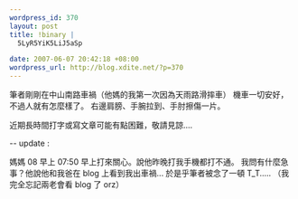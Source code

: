 ```yaml
--- 
wordpress_id: 370
layout: post
title: !binary |
  5LyR5YiK5LiJ5aSp

date: 2007-06-07 20:42:18 +08:00
wordpress_url: http://blog.xdite.net/?p=370
---
```

筆者剛剛在中山南路車禍（他媽的我第一次因為天雨路滑摔車）
機車一切安好，不過人就有怎麼樣了。
右邊肩膀、手腕拉到、手肘擦傷一片。

近期長時間打字或寫文章可能有點困難，敬請見諒....

--
update :

媽媽 08 早上 07:50 早上打來關心。說他昨晚打我手機都打不通。
我問有什麼急事？他說他和我爸在 blog 上看到我出車禍...
於是乎筆者被念了一頓 T_T.....
（我完全忘記兩老會看 blog 了 orz）
